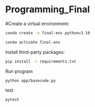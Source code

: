 # Programming_Final

#Create a virtual environment:

```sh
conda create -n final-env python=3.10

conda activate final-env
```
Install third-party packages:

```sh
pip install -r requirements.txt
```
Run program

```sh
python app/basecode.py
```
test

```sh
pytest
